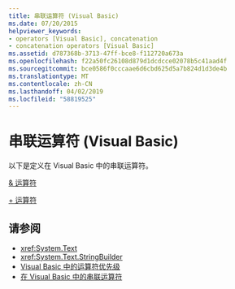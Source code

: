 ```yaml
---
title: 串联运算符 (Visual Basic)
ms.date: 07/20/2015
helpviewer_keywords:
- operators [Visual Basic], concatenation
- concatenation operators [Visual Basic]
ms.assetid: d787368b-3713-47ff-bce8-f112720a673a
ms.openlocfilehash: f22a50fc26108d879d1dcdcce02078b5c41aad4f
ms.sourcegitcommit: bce0586f0cccaae6d6cbd625d5a7b824d1d3de4b
ms.translationtype: MT
ms.contentlocale: zh-CN
ms.lasthandoff: 04/02/2019
ms.locfileid: "58819525"
---
```

# <a name="concatenation-operators-visual-basic"></a>串联运算符 (Visual Basic)
以下是定义在 Visual Basic 中的串联运算符。  
  
 [& 运算符](../../../visual-basic/language-reference/operators/concatenation-operator.md)  
  
 [+ 运算符](../../../visual-basic/language-reference/operators/addition-operator.md)  
  
## <a name="see-also"></a>请参阅

- <xref:System.Text>
- <xref:System.Text.StringBuilder>
- [Visual Basic 中的运算符优先级](../../../visual-basic/language-reference/operators/operator-precedence.md)
- [在 Visual Basic 中的串联运算符](../../../visual-basic/programming-guide/language-features/operators-and-expressions/concatenation-operators.md)

